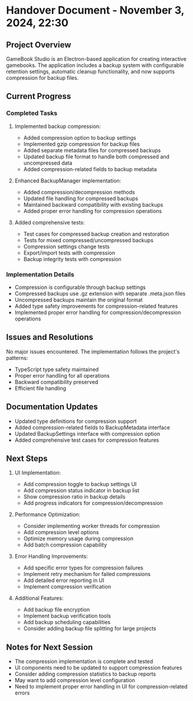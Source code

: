 # Handover Document - November 3, 2024, 22:30

## Project Overview
GameBook Studio is an Electron-based application for creating interactive gamebooks. The application includes a backup system with configurable retention settings, automatic cleanup functionality, and now supports compression for backup files.

## Current Progress

### Completed Tasks
1. Implemented backup compression:
   - Added compression option to backup settings
   - Implemented gzip compression for backup files
   - Added separate metadata files for compressed backups
   - Updated backup file format to handle both compressed and uncompressed data
   - Added compression-related fields to backup metadata

2. Enhanced BackupManager implementation:
   - Added compression/decompression methods
   - Updated file handling for compressed backups
   - Maintained backward compatibility with existing backups
   - Added proper error handling for compression operations

3. Added comprehensive tests:
   - Test cases for compressed backup creation and restoration
   - Tests for mixed compressed/uncompressed backups
   - Compression settings change tests
   - Export/import tests with compression
   - Backup integrity tests with compression

### Implementation Details
- Compression is configurable through backup settings
- Compressed backups use .gz extension with separate .meta.json files
- Uncompressed backups maintain the original format
- Added type safety improvements for compression-related features
- Implemented proper error handling for compression/decompression operations

## Issues and Resolutions
No major issues encountered. The implementation follows the project's patterns:
- TypeScript type safety maintained
- Proper error handling for all operations
- Backward compatibility preserved
- Efficient file handling

## Documentation Updates
- Updated type definitions for compression support
- Added compression-related fields to BackupMetadata interface
- Updated BackupSettings interface with compression option
- Added comprehensive test cases for compression features

## Next Steps
1. UI Implementation:
   - Add compression toggle to backup settings UI
   - Add compression status indicator in backup list
   - Show compression ratio in backup details
   - Add progress indicators for compression/decompression

2. Performance Optimization:
   - Consider implementing worker threads for compression
   - Add compression level options
   - Optimize memory usage during compression
   - Add batch compression capability

3. Error Handling Improvements:
   - Add specific error types for compression failures
   - Implement retry mechanism for failed compressions
   - Add detailed error reporting in UI
   - Implement compression verification

4. Additional Features:
   - Add backup file encryption
   - Implement backup verification tools
   - Add backup scheduling capabilities
   - Consider adding backup file splitting for large projects

## Notes for Next Session
- The compression implementation is complete and tested
- UI components need to be updated to support compression features
- Consider adding compression statistics to backup reports
- May want to add compression level configuration
- Need to implement proper error handling in UI for compression-related errors
